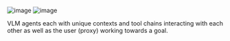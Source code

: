 ![image](https://github.com/JosefAlbers/moulinet/assets/146810011/ad0b5c77-d8d9-4673-a5f0-3529fa6e6563)
![image](https://github.com/JosefAlbers/moulinet/assets/146810011/8db8392f-54d5-4898-94cf-ac2e7b40176b)

VLM agents each with unique contexts and tool chains interacting with each other as well as the user (proxy) working towards a goal.
